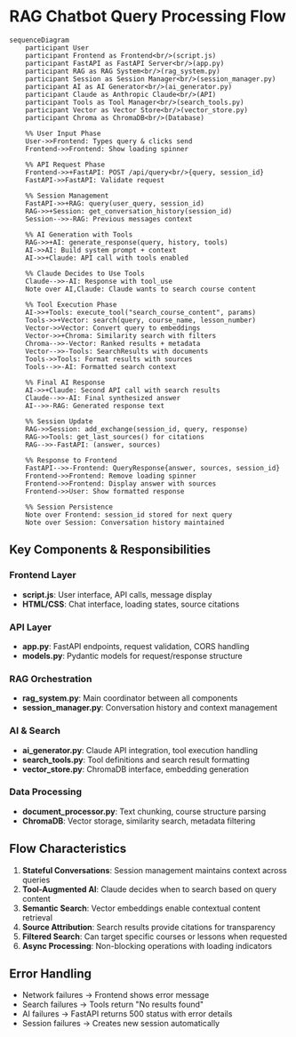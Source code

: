 # RAG Chatbot Query Processing Flow

```mermaid
sequenceDiagram
    participant User
    participant Frontend as Frontend<br/>(script.js)
    participant FastAPI as FastAPI Server<br/>(app.py)
    participant RAG as RAG System<br/>(rag_system.py)
    participant Session as Session Manager<br/>(session_manager.py)
    participant AI as AI Generator<br/>(ai_generator.py)
    participant Claude as Anthropic Claude<br/>(API)
    participant Tools as Tool Manager<br/>(search_tools.py)
    participant Vector as Vector Store<br/>(vector_store.py)
    participant Chroma as ChromaDB<br/>(Database)

    %% User Input Phase
    User->>Frontend: Types query & clicks send
    Frontend->>Frontend: Show loading spinner
    
    %% API Request Phase
    Frontend->>+FastAPI: POST /api/query<br/>{query, session_id}
    FastAPI->>FastAPI: Validate request
    
    %% Session Management
    FastAPI->>+RAG: query(user_query, session_id)
    RAG->>+Session: get_conversation_history(session_id)
    Session-->>-RAG: Previous messages context
    
    %% AI Generation with Tools
    RAG->>+AI: generate_response(query, history, tools)
    AI->>AI: Build system prompt + context
    AI->>+Claude: API call with tools enabled
    
    %% Claude Decides to Use Tools
    Claude-->>-AI: Response with tool_use
    Note over AI,Claude: Claude wants to search course content
    
    %% Tool Execution Phase
    AI->>+Tools: execute_tool("search_course_content", params)
    Tools->>+Vector: search(query, course_name, lesson_number)
    Vector->>Vector: Convert query to embeddings
    Vector->>+Chroma: Similarity search with filters
    Chroma-->>-Vector: Ranked results + metadata
    Vector-->>-Tools: SearchResults with documents
    Tools->>Tools: Format results with sources
    Tools-->>-AI: Formatted search context
    
    %% Final AI Response
    AI->>+Claude: Second API call with search results
    Claude-->>-AI: Final synthesized answer
    AI-->>-RAG: Generated response text
    
    %% Session Update
    RAG->>Session: add_exchange(session_id, query, response)
    RAG->>Tools: get_last_sources() for citations
    RAG-->>-FastAPI: (answer, sources)
    
    %% Response to Frontend
    FastAPI-->>-Frontend: QueryResponse{answer, sources, session_id}
    Frontend->>Frontend: Remove loading spinner
    Frontend->>Frontend: Display answer with sources
    Frontend->>User: Show formatted response
    
    %% Session Persistence
    Note over Frontend: session_id stored for next query
    Note over Session: Conversation history maintained
```

## Key Components & Responsibilities

### Frontend Layer
- **script.js**: User interface, API calls, message display
- **HTML/CSS**: Chat interface, loading states, source citations

### API Layer  
- **app.py**: FastAPI endpoints, request validation, CORS handling
- **models.py**: Pydantic models for request/response structure

### RAG Orchestration
- **rag_system.py**: Main coordinator between all components
- **session_manager.py**: Conversation history and context management

### AI & Search
- **ai_generator.py**: Claude API integration, tool execution handling
- **search_tools.py**: Tool definitions and search result formatting
- **vector_store.py**: ChromaDB interface, embedding generation

### Data Processing
- **document_processor.py**: Text chunking, course structure parsing
- **ChromaDB**: Vector storage, similarity search, metadata filtering

## Flow Characteristics

1. **Stateful Conversations**: Session management maintains context across queries
2. **Tool-Augmented AI**: Claude decides when to search based on query content
3. **Semantic Search**: Vector embeddings enable contextual content retrieval  
4. **Source Attribution**: Search results provide citations for transparency
5. **Filtered Search**: Can target specific courses or lessons when requested
6. **Async Processing**: Non-blocking operations with loading indicators

## Error Handling

- Network failures → Frontend shows error message
- Search failures → Tools return "No results found" 
- AI failures → FastAPI returns 500 status with error details
- Session failures → Creates new session automatically